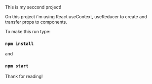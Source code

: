 This is my seccond project!

On this project i'm using React useContext, useReducer to create and transfer props to components.

To make this run type:

### `npm install`

and

### `npm start`

Thank for reading!
